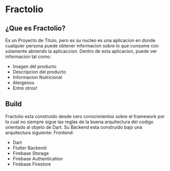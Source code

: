 # Fractolio


## ¿Que es Fractolio?

Es un Proyecto de Titulo, pero es su nucleo es una aplicacion en donde cualquier persona puede obtener informacion sobre lo que consume con solamente abriendo la aplicaccion.
Dentro de esta aplicacion, puede ver informacion tal como:
- Imagen del producto
- Descripcion del producto
- Informacion Nutricional
- Alergenos
- Entre otros!

## Build

Fractolio esta construido desde cero conocimientos sobre el framework por lo cual no siempre sigue las reglas de la buena arquitectura del codigo orientado al objeto de Dart.
Su Backend esta construido bajo una arquitectura siguiente:
Frontend:
-  Dart
-  Flutter
Backend:
-  Firebase Storage
-  Firebase Authentication
-  Firebase Firestore



